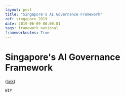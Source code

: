 ```yaml
---
layout: post
title: "Singapore's AI Governance Framework"
ref: singapore_2019
date: 2019-06-09 00:00:01
tags: framework national
frameworknotes: True
---
```


# Singapore's AI Governance Framework

([link](https://www.pdpc.gov.sg/-/media/Files/PDPC/PDF-Files/Resource-for-Organisation/AI/A-Proposed-Model-AI-Governance-Framework-January-2019.pdf))

`WIP`
